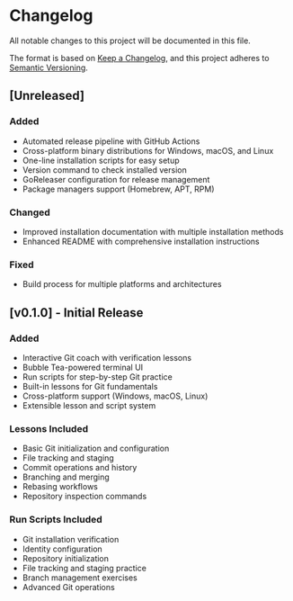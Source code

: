 # Changelog

All notable changes to this project will be documented in this file.

The format is based on [Keep a Changelog](https://keepachangelog.com/en/1.0.0/),
and this project adheres to [Semantic Versioning](https://semver.org/spec/v2.0.0.html).

## [Unreleased]

### Added
- Automated release pipeline with GitHub Actions
- Cross-platform binary distributions for Windows, macOS, and Linux
- One-line installation scripts for easy setup
- Version command to check installed version
- GoReleaser configuration for release management
- Package managers support (Homebrew, APT, RPM)

### Changed
- Improved installation documentation with multiple installation methods
- Enhanced README with comprehensive installation instructions

### Fixed
- Build process for multiple platforms and architectures

## [v0.1.0] - Initial Release

### Added
- Interactive Git coach with verification lessons
- Bubble Tea-powered terminal UI
- Run scripts for step-by-step Git practice
- Built-in lessons for Git fundamentals
- Cross-platform support (Windows, macOS, Linux)
- Extensible lesson and script system

### Lessons Included
- Basic Git initialization and configuration
- File tracking and staging
- Commit operations and history
- Branching and merging
- Rebasing workflows
- Repository inspection commands

### Run Scripts Included
- Git installation verification
- Identity configuration
- Repository initialization
- File tracking and staging practice
- Branch management exercises
- Advanced Git operations